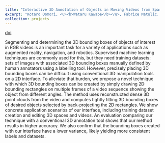 ```yaml
---
title: "Interactive 3D Annotation of Objects in Moving Videos from Sparse Multi-View Frames"
excerpt: "Kotaro Oomori, <u><b>Wataru Kawabe</b></u>, Fabrice Matulic, Takeo Igarashi, and Keita Higuchi<br/>Proceedings of the ACM on Human-Computer Interaction, ISS, 2023<br/>[doi](https://dl.acm.org/doi/10.1145/3626476)"
collection: projects
---
```


<!-- <img src='/images/tba.png'> -->

[doi](https://dl.acm.org/doi/10.1145/3626476)

Segmenting and determining the 3D bounding boxes of objects of interest in RGB videos is an important task for a variety of applications such as augmented reality, navigation, and robotics. Supervised machine learning techniques are commonly used for this, but they need training datasets: sets of images with associated 3D bounding boxes manually defined by human annotators using a labelling tool. However, precisely placing 3D bounding boxes can be difficult using conventional 3D manipulation tools on a 2D interface. To alleviate that burden, we propose a novel technique with which 3D bounding boxes can be created by simply drawing 2D bounding rectangles on multiple frames of a video sequence showing the object from different angles. The method uses reconstructed dense 3D point clouds from the video and computes tightly fitting 3D bounding boxes of desired objects selected by back-projecting the 2D rectangles. We show concrete application scenarios of our interface, including training dataset creation and editing 3D spaces and videos. An evaluation comparing our technique with a conventional 3D annotation tool shows that our method results in higher accuracy. We also confirm that the bounding boxes created with our interface have a lower variance, likely yielding more consistent labels and datasets.